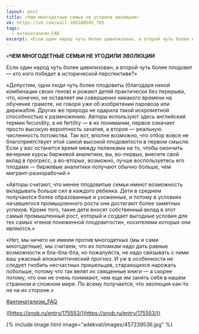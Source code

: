 ```yaml
---
layout: post
title: «Чем многодетные семьи не угодили эволюции»
vk: https://vk.com/wall-166188545_785
tags:
  - антинатализм_FAQ
excerpt: «Если один народ чуть более цивилизован, а второй чуть более плодовит — кто кого победит в исторической перспективе?»
---
```

«**ЧЕМ МНОГОДЕТНЫЕ СЕМЬИ НЕ УГОДИЛИ ЭВОЛЮЦИИ**

Если один народ чуть более цивилизован, а второй чуть более плодовит — кто кого победит в исторической перспективе?»

«Допустим, одни люди чуть более плодовиты (благодаря некой комбинации своих генов) и рожают детей практически без перерыва, что, конечно, не оставляет им совершенно никакого времени на обучение грамоте, не говоря уже об изобретении паровоза или дирижабля. Других же природа не одарила такой искрометной способностью к размножению. Авторы используют здесь английский термин fecundity, а не fertility — в их понимании, первое означает просто высокую вероятность зачатия, а второе — реальную численность потомства. Так вот, вполне возможно, что отбор вовсе не благоприятствует этой самой высокой плодовитости в первом смысле. Если у вас останется время между пеленками на то, чтобы окончить вечерние курсы биржевой аналитики, вы, во-первых, внесете свой вклад в прогресс, а во-вторых, возможно, лучше воспользуетесь его плодами — биржевые аналитики получают обычно больше, чем мигрант-разнорабочий.»

«Авторы считают, что менее плодовитые семьи имеют возможность вкладывать больше сил в каждого ребенка. Дети в среднем получаются более образованные и ухоженные, и потому в условиях начавшегося промышленного роста они достигают более заметных успехов. Кроме того, такие дети вносят собственный вклад в этот самый промышленный рост, который и создает выгодные условия для тех самых «генов пониженной плодовитости», носителями которых они являются.»

«Нет, мы ничего не имеем против многодетных (мы и сами многодетные), мы считаем, что их потомкам надо дать равные возможности и бла-бла-бла, но пожалуйста, не надо связывать с ними ваш ужасный апокалиптический прогноз. И уж в особенности не следует гнобить несчастных пришельцев, старающихся нарожать побольше, потому что так велят их священные книги — а скорее потому, что они не очень понимают, чем еще им занять себя в нашем странном и сложном мире. По всему получается, что эволюция как-то не на их стороне.»

[#антинатализм_FAQ](poisk.html#антинатализм_FAQ)

([https://snob.ru/entry/175553/](https://snob.ru/entry/175553/))

{% include image.html image="adekvat/images/457239536.jpg" %}